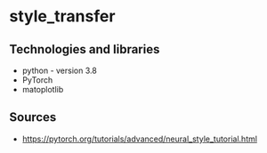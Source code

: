 # style_transfer

## Technologies and libraries
* python - version 3.8 
* PyTorch
* matoplotlib

## Sources
* https://pytorch.org/tutorials/advanced/neural_style_tutorial.html
